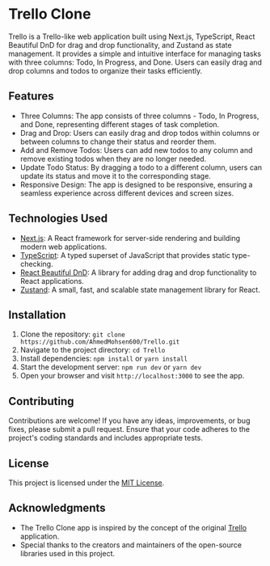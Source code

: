 # Trello Clone

Trello is a Trello-like web application built using Next.js, TypeScript, React Beautiful DnD for drag and drop functionality, and Zustand as state management. It provides a simple and intuitive interface for managing tasks with three columns: Todo, In Progress, and Done. Users can easily drag and drop columns and todos to organize their tasks efficiently.

## Features

- Three Columns: The app consists of three columns - Todo, In Progress, and Done, representing different stages of task completion.
- Drag and Drop: Users can easily drag and drop todos within columns or between columns to change their status and reorder them.
- Add and Remove Todos: Users can add new todos to any column and remove existing todos when they are no longer needed.
- Update Todo Status: By dragging a todo to a different column, users can update its status and move it to the corresponding stage.
- Responsive Design: The app is designed to be responsive, ensuring a seamless experience across different devices and screen sizes.

## Technologies Used

- [Next.js](https://nextjs.org/): A React framework for server-side rendering and building modern web applications.
- [TypeScript](https://www.typescriptlang.org/): A typed superset of JavaScript that provides static type-checking.
- [React Beautiful DnD](https://github.com/atlassian/react-beautiful-dnd): A library for adding drag and drop functionality to React applications.
- [Zustand](https://github.com/pmndrs/zustand): A small, fast, and scalable state management library for React.

## Installation

1. Clone the repository: `git clone https://github.com/AhmedMohsen600/Trello.git`
2. Navigate to the project directory: `cd Trello`
3. Install dependencies: `npm install` or `yarn install`
4. Start the development server: `npm run dev` or `yarn dev`
5. Open your browser and visit `http://localhost:3000` to see the app.

## Contributing

Contributions are welcome! If you have any ideas, improvements, or bug fixes, please submit a pull request. Ensure that your code adheres to the project's coding standards and includes appropriate tests.

## License

This project is licensed under the [MIT License](LICENSE).

## Acknowledgments

- The Trello Clone app is inspired by the concept of the original [Trello](https://trello.com/) application.
- Special thanks to the creators and maintainers of the open-source libraries used in this project.
